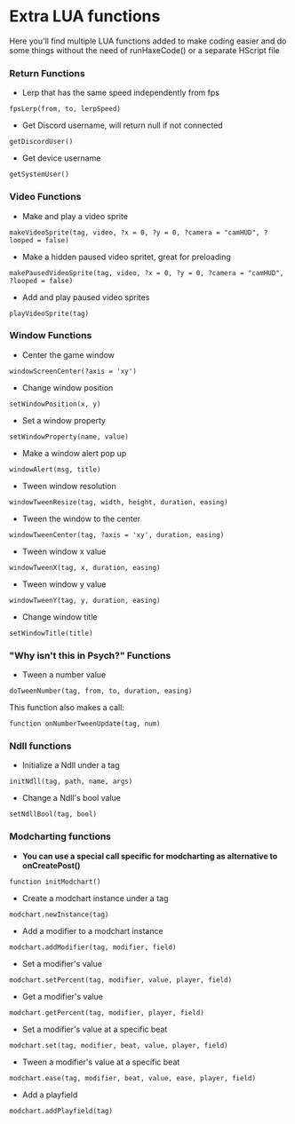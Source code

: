 # Extra LUA functions
Here you'll find multiple LUA functions added to make coding easier and do some things without the need of runHaxeCode() or a separate HScript file

### Return Functions
- Lerp that has the same speed independently from fps
```
fpsLerp(from, to, lerpSpeed)
```
- Get Discord username, will return null if not connected
```
getDiscordUser()
```
- Get device username
```
getSystemUser()
```

### Video Functions
- Make and play a video sprite
```
makeVideoSprite(tag, video, ?x = 0, ?y = 0, ?camera = "camHUD", ?looped = false)
```
- Make a hidden paused video spritet, great for preloading
```
makePausedVideoSprite(tag, video, ?x = 0, ?y = 0, ?camera = "camHUD", ?looped = false)
```
- Add and play paused video sprites
```
playVideoSprite(tag)
```

### Window Functions
- Center the game window
```
windowScreenCenter(?axis = 'xy')
```
- Change window position
```
setWindowPosition(x, y)
```
- Set a window property
```
setWindowProperty(name, value)
```
- Make a window alert pop up
```
windowAlert(msg, title)
```
- Tween window resolution
```
windowTweenResize(tag, width, height, duration, easing)
```
- Tween the window to the center
```
windowTweenCenter(tag, ?axis = 'xy', duration, easing)
```
- Tween window x value
```
windowTweenX(tag, x, duration, easing)
```
- Tween window y value
```
windowTweenY(tag, y, duration, easing)
```
- Change window title
```
setWindowTitle(title)
```

### "Why isn't this in Psych?" Functions
- Tween a number value
```
doTweenNumber(tag, from, to, duration, easing)
```
This function also makes a call:
```
function onNumberTweenUpdate(tag, num)
```

### Ndll functions
- Initialize a Ndll under a tag
```
initNdll(tag, path, name, args)
```
- Change a Ndll's bool value
```
setNdllBool(tag, bool)
```

### Modcharting functions
- **You can use a special call specific for modcharting as alternative to onCreatePost()**
```
function initModchart()
```
- Create a modchart instance under a tag
```
modchart.newInstance(tag)
```
- Add a modifier to a modchart instance
```
modchart.addModifier(tag, modifier, field)
```
- Set a modifier's value
```
modchart.setPercent(tag, modifier, value, player, field)
```
- Get a modifier's value
```
modchart.getPercent(tag, modifier, player, field)
```
- Set a modifier's value at a specific beat
```
modchart.set(tag, modifier, beat, value, player, field)
```
- Tween a modifier's value at a specific beat
```
modchart.ease(tag, modifier, beat, value, ease, player, field)
```
- Add a playfield
```
modchart.addPlayfield(tag)
```